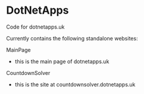 # DotNetApps
Code for dotnetapps.uk

Currently contains the following standalone websites:

MainPage
- this is the main page of dotnetapps.uk

CountdownSolver
- this is the site at countdownsolver.dotnetapps.uk
